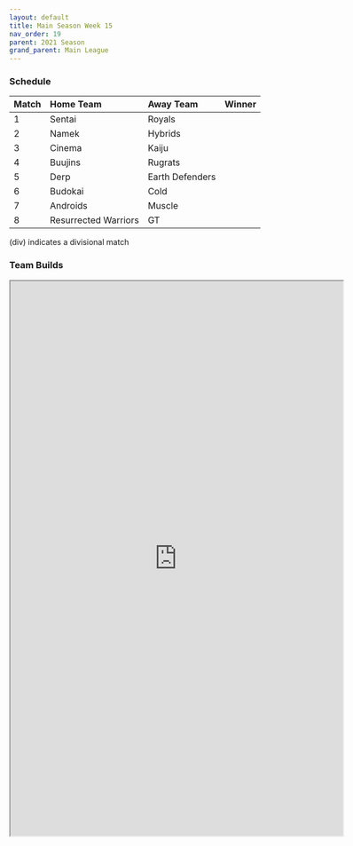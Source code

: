 ```yaml
---
layout: default
title: Main Season Week 15
nav_order: 19
parent: 2021 Season
grand_parent: Main League
---
```

### Schedule

|Match          |  Home Team            | Away Team        | Winner          |
| :-------------| :---------------------| :----------------| :---------------|
| 1             | Sentai                | Royals           |            |
| 2             | Namek                 | Hybrids          |          |
| 3             | Cinema                | Kaiju            |            |
| 4             | Buujins               | Rugrats          |          |
| 5             | Derp                  | Earth Defenders  |         |
| 6             | Budokai               | Cold             |          |
| 7             | Androids              | Muscle           |               | 
| 8             | Resurrected Warriors  | GT               |          |

(div) indicates a divisional match

### Team Builds 

<iframe width=600 height=1000 scrolling="yes" src="https://docs.google.com/document/d/e/2PACX-1vT6fubafGd5bm54kCUXj9S2E6fMzbj3fMnEFm_SohgIYyT2qmV9b3i_Gk2DHFVx-hZeE-tC6EWU5I9m/pub?embedded=true"></iframe>